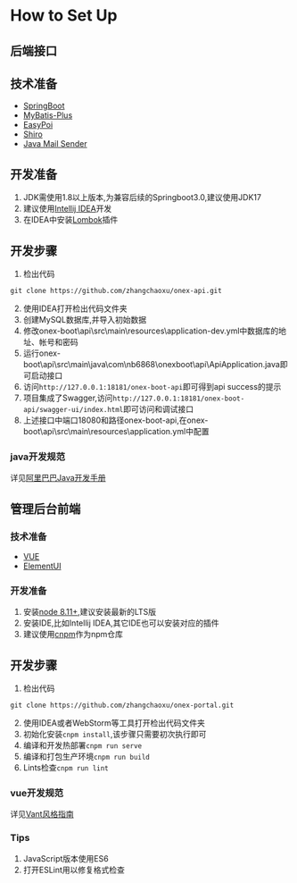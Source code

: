 # How to Set Up

## 后端接口

## 技术准备
* [SpringBoot](https://spring.io/projects/spring-boot/) 
* [MyBatis-Plus](https://mybatis.plus/)    
* [EasyPoi](https://gitee.com/lemur/easypoi)    
* [Shiro](http://shiro.apache.org/)    
* [Java Mail Sender](https://docs.spring.io/spring-boot/docs/{bootVersion}/reference/htmlsingle/#boot-features-email)

## 开发准备
1. JDK需使用1.8以上版本,为兼容后续的Springboot3.0,建议使用JDK17
2. 建议使用[Intellij IDEA](https://www.jetbrains.com/idea/)开发
3. 在IDEA中安装[Lombok](https://projectlombok.org/)插件

## 开发步骤
1. 检出代码
```shell
git clone https://github.com/zhangchaoxu/onex-api.git
```
2. 使用IDEA打开检出代码文件夹
3. 创建MySQL数据库,并导入初始数据
4. 修改onex-boot\api\src\main\resources\application-dev.yml中数据库的地址、帐号和密码
5. 运行onex-boot\api\src\main\java\com\nb6868\onexboot\api\ApiApplication.java即可启动接口
6. 访问`http://127.0.0.1:18181/onex-boot-api`即可得到api success的提示
7. 项目集成了Swagger,访问`http://127.0.0.1:18181/onex-boot-api/swagger-ui/index.html`即可访问和调试接口
8. 上述接口中端口18080和路径onex-boot-api,在onex-boot\api\src\main\resources\application.yml中配置

### java开发规范
详见[阿里巴巴Java开发手册](https://github.com/alibaba/p3c)

## 管理后台前端

### 技术准备
* [VUE](https://cn.vuejs.org/)
* [ElementUI](https://element.eleme.cn/)

### 开发准备
1. 安装[node 8.11+](https://nodejs.org/en/download/),建议安装最新的LTS版
2. 安装IDE,比如Intellij IDEA,其它IDE也可以安装对应的插件
3. 建议使用[cnpm](http://npm.taobao.org/)作为npm仓库

## 开发步骤
1. 检出代码
```shell
git clone https://github.com/zhangchaoxu/onex-portal.git
```
2. 使用IDEA或者WebStorm等工具打开检出代码文件夹
3. 初始化安装`cnpm install`,该步骤只需要初次执行即可
4. 编译和开发热部署`cnpm run serve`
5. 编译和打包生产环境`cnpm run build`
6. Lints检查`cnpm run lint`

### vue开发规范
详见[Vant风格指南](https://youzan.github.io/vant/#/zh-CN/style-guide)

### Tips
1. JavaScript版本使用ES6
2. 打开ESLint用以修复格式检查

